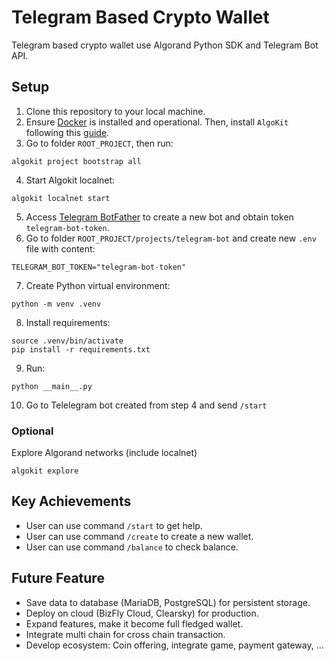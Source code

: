 # Telegram Based Crypto Wallet

Telegram based crypto wallet use Algorand Python SDK and Telegram Bot API.

## Setup

1. Clone this repository to your local machine.
2. Ensure [Docker](https://www.docker.com/) is installed and operational. Then, install `AlgoKit` following this [guide](https://github.com/algorandfoundation/algokit-cli#install).
3. Go to folder `ROOT_PROJECT`, then run:
```shell
algokit project bootstrap all
```

4. Start Algokit localnet:
```shell
algokit localnet start
```

5. Access [Telegram BotFather](https://t.me/BotFather) to create a new bot and obtain token `telegram-bot-token`.
6. Go to folder `ROOT_PROJECT/projects/telegram-bot` and create new `.env` file with content:
```shell
TELEGRAM_BOT_TOKEN="telegram-bot-token"
```

7. Create Python virtual environment:
```shell
python -m venv .venv
```

8. Install requirements:
```shell
source .venv/bin/activate
pip install -r requirements.txt
```

9. Run:
```shell
python __main__.py
```

10. Go to Telelegram bot created from step 4 and send `/start`

### Optional

Explore Algorand networks (include localnet)
```shell
algokit explore
```

## Key Achievements

- User can use command `/start` to get help.
- User can use command `/create` to create a new wallet.
- User can use command `/balance` to check balance.

## Future Feature

- Save data to database (MariaDB, PostgreSQL) for persistent storage.
- Deploy on cloud (BizFly Cloud, Clearsky) for production.
- Expand features, make it become full fledged wallet.
- Integrate multi chain for cross chain transaction.
- Develop ecosystem: Coin offering, integrate game, payment gateway, ...